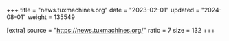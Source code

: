 +++
title = "news.tuxmachines.org"
date = "2023-02-01"
updated = "2024-08-01"
weight = 135549

[extra]
source = "https://news.tuxmachines.org/"
ratio = 7
size = 132
+++
